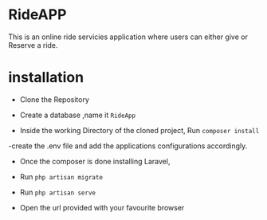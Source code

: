 # RideAPP

This is an online ride servicies application where users can either give or Reserve a ride.

# installation

- Clone the Repository 

- Create a database ,name it `RideApp`

- Inside the working Directory of the cloned project, Run `composer install`

-create the .env file and add the applications configurations accordingly.

- Once the composer is done installing Laravel,

- Run `php artisan migrate`

- Run `php artisan serve`

- Open  the url provided with your favourite browser
